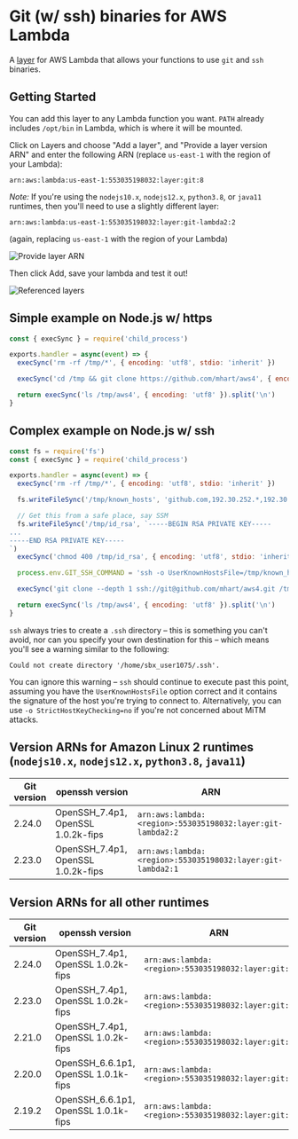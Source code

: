 # Git (w/ ssh) binaries for AWS Lambda

A [layer](https://aws.amazon.com/about-aws/whats-new/2018/11/aws-lambda-now-supports-custom-runtimes-and-layers/)
for AWS Lambda that allows your functions to use `git` and `ssh` binaries.

## Getting Started

You can add this layer to any Lambda function you want.
`PATH` already includes `/opt/bin` in Lambda, which is where it will be mounted.

Click on Layers and choose "Add a layer", and "Provide a layer version
ARN" and enter the following ARN (replace `us-east-1` with the region of your Lambda):

```
arn:aws:lambda:us-east-1:553035198032:layer:git:8
```

*Note:* If you're using the `nodejs10.x`, `nodejs12.x`, `python3.8`, or `java11` runtimes, then you'll need to use a slightly different layer:

```
arn:aws:lambda:us-east-1:553035198032:layer:git-lambda2:2
```

(again, replacing `us-east-1` with the region of your Lambda)

![Provide layer ARN](https://raw.githubusercontent.com/lambci/git-lambda-layer/master/img/provide.png "Provide layer ARN screenshot")

Then click Add, save your lambda and test it out!

![Referenced layers](https://raw.githubusercontent.com/lambci/git-lambda-layer/master/img/referenced.png "Referenced layer ARN screenshot")

## Simple example on Node.js w/ https

```js
const { execSync } = require('child_process')

exports.handler = async(event) => {
  execSync('rm -rf /tmp/*', { encoding: 'utf8', stdio: 'inherit' })

  execSync('cd /tmp && git clone https://github.com/mhart/aws4', { encoding: 'utf8', stdio: 'inherit' })

  return execSync('ls /tmp/aws4', { encoding: 'utf8' }).split('\n')
}
```

## Complex example on Node.js w/ ssh

```js
const fs = require('fs')
const { execSync } = require('child_process')

exports.handler = async(event) => {
  execSync('rm -rf /tmp/*', { encoding: 'utf8', stdio: 'inherit' })

  fs.writeFileSync('/tmp/known_hosts', 'github.com,192.30.252.*,192.30.253.*,192.30.254.*,192.30.255.* ssh-rsa AAAAB3NzaC1yc2EAAAABIwAAAQEAq2A7hRGmdnm9tUDbO9IDSwBK6TbQa+PXYPCPy6rbTrTtw7PHkccKrpp0yVhp5HdEIcKr6pLlVDBfOLX9QUsyCOV0wzfjIJNlGEYsdlLJizHhbn2mUjvSAHQqZETYP81eFzLQNnPHt4EVVUh7VfDESU84KezmD5QlWpXLmvU31/yMf+Se8xhHTvKSCZIFImWwoG6mbUoWf9nzpIoaSjB+weqqUUmpaaasXVal72J+UX2B+2RPW3RcT0eOzQgqlJL3RKrTJvdsjE3JEAvGq3lGHSZXy28G3skua2SmVi/w4yCE6gbODqnTWlg7+wC604ydGXA8VJiS5ap43JXiUFFAaQ==')

  // Get this from a safe place, say SSM
  fs.writeFileSync('/tmp/id_rsa', `-----BEGIN RSA PRIVATE KEY-----
...
-----END RSA PRIVATE KEY-----
`)
  execSync('chmod 400 /tmp/id_rsa', { encoding: 'utf8', stdio: 'inherit' })

  process.env.GIT_SSH_COMMAND = 'ssh -o UserKnownHostsFile=/tmp/known_hosts -i /tmp/id_rsa'

  execSync('git clone --depth 1 ssh://git@github.com/mhart/aws4.git /tmp/aws4', { encoding: 'utf8', stdio: 'inherit' })

  return execSync('ls /tmp/aws4', { encoding: 'utf8' }).split('\n')
}
```
`ssh` always tries to create a `.ssh` directory – this is something you can't avoid, nor can you specify your own destination for this – which means you'll see a warning similar to the following:
```
Could not create directory '/home/sbx_user1075/.ssh'.
```
You can ignore this warning – `ssh` should continue to execute past this point, assuming you have the `UserKnownHostsFile` option correct and it contains the signature of the host you're trying to connect to. Alternatively, you can use `-o StrictHostKeyChecking=no` if you're not concerned about MiTM attacks.

## Version ARNs for Amazon Linux 2 runtimes (`nodejs10.x`, `nodejs12.x`, `python3.8`, `java11`)

| Git version | openssh version | ARN |
| --- | --- | --- |
| 2.24.0 | OpenSSH_7.4p1, OpenSSL 1.0.2k-fips | `arn:aws:lambda:<region>:553035198032:layer:git-lambda2:2` |
| 2.23.0 | OpenSSH_7.4p1, OpenSSL 1.0.2k-fips | `arn:aws:lambda:<region>:553035198032:layer:git-lambda2:1` |

## Version ARNs for all other runtimes

| Git version | openssh version | ARN |
| --- | --- | --- |
| 2.24.0 | OpenSSH_7.4p1, OpenSSL 1.0.2k-fips | `arn:aws:lambda:<region>:553035198032:layer:git:8` |
| 2.23.0 | OpenSSH_7.4p1, OpenSSL 1.0.2k-fips | `arn:aws:lambda:<region>:553035198032:layer:git:7` |
| 2.21.0 | OpenSSH_7.4p1, OpenSSL 1.0.2k-fips | `arn:aws:lambda:<region>:553035198032:layer:git:6` |
| 2.20.0 | OpenSSH_6.6.1p1, OpenSSL 1.0.1k-fips | `arn:aws:lambda:<region>:553035198032:layer:git:3` |
| 2.19.2 | OpenSSH_6.6.1p1, OpenSSL 1.0.1k-fips | `arn:aws:lambda:<region>:553035198032:layer:git:2` |
